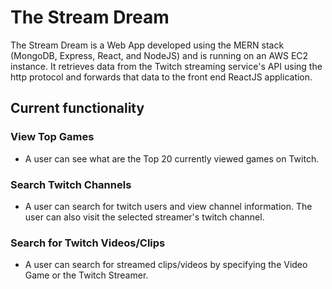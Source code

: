 # The Stream Dream

The Stream Dream is a Web App developed using the MERN stack (MongoDB, Express, React, and NodeJS) and is running on an AWS EC2 instance. It retrieves data from the Twitch streaming service's API using the http protocol and forwards that data to the front end ReactJS application.

## Current functionality

### View Top Games
- A user can see what are the Top 20 currently viewed games on Twitch.

### Search Twitch Channels
- A user can search for twitch users and view channel information. The user can also visit the selected streamer's twitch channel.

### Search for Twitch Videos/Clips
- A user can search for streamed clips/videos by specifying the Video Game or the Twitch Streamer.
